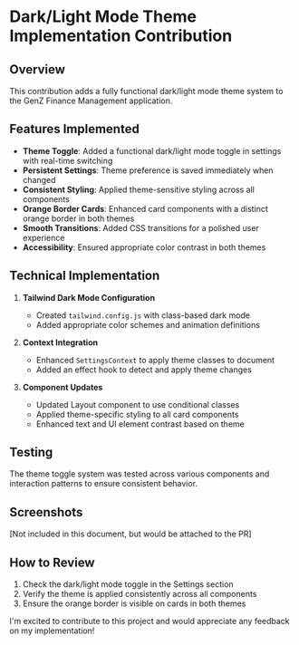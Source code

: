 # Dark/Light Mode Theme Implementation Contribution

## Overview
This contribution adds a fully functional dark/light mode theme system to the GenZ Finance Management application.

## Features Implemented

- **Theme Toggle**: Added a functional dark/light mode toggle in settings with real-time switching
- **Persistent Settings**: Theme preference is saved immediately when changed
- **Consistent Styling**: Applied theme-sensitive styling across all components
- **Orange Border Cards**: Enhanced card components with a distinct orange border in both themes
- **Smooth Transitions**: Added CSS transitions for a polished user experience
- **Accessibility**: Ensured appropriate color contrast in both themes

## Technical Implementation

1. **Tailwind Dark Mode Configuration**
   - Created `tailwind.config.js` with class-based dark mode
   - Added appropriate color schemes and animation definitions

2. **Context Integration**
   - Enhanced `SettingsContext` to apply theme classes to document
   - Added an effect hook to detect and apply theme changes

3. **Component Updates**
   - Updated Layout component to use conditional classes
   - Applied theme-specific styling to all card components
   - Enhanced text and UI element contrast based on theme

## Testing
The theme toggle system was tested across various components and interaction patterns to ensure consistent behavior.

## Screenshots

[Not included in this document, but would be attached to the PR]

## How to Review
1. Check the dark/light mode toggle in the Settings section
2. Verify the theme is applied consistently across all components
3. Ensure the orange border is visible on cards in both themes

I'm excited to contribute to this project and would appreciate any feedback on my implementation! 
